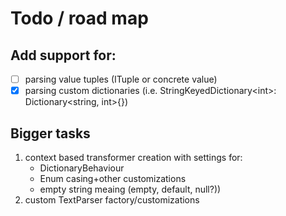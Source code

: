 ﻿# Todo / road map
## Add support for:
- [ ] parsing value tuples (ITuple or concrete value)
- [x] parsing custom dictionaries (i.e. StringKeyedDictionary&lt;int&gt;: Dictionary&lt;string, int&gt;{})

## Bigger tasks
1. context based transformer creation with settings for:
	* DictionaryBehaviour
    * Enum casing+other customizations
    * empty string meaing (empty, default, null?))
2. custom TextParser factory/customizations